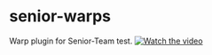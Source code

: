 # senior-warps
Warp plugin for Senior-Team test.
[![Watch the video](https://i.imgur.com/vKb2F1B.png)](https://youtu.be/8--rFrz8p-A)

